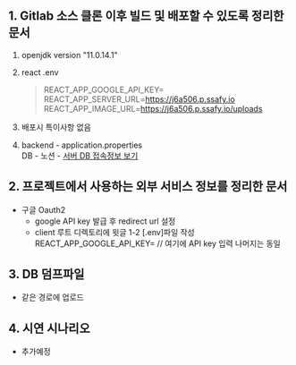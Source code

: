 ## 1. Gitlab 소스 클론 이후 빌드 및 배포할 수 있도록 정리한 문서

1.  openjdk version "11.0.14.1"

2.  react .env <br>
    > REACT_APP_GOOGLE_API_KEY=
        <br> REACT_APP_SERVER_URL=https://j6a506.p.ssafy.io
        <br> REACT_APP_IMAGE_URL=https://j6a506.p.ssafy.io/uploads
3.  배포시 특이사항 없음

4.  backend - application.properties <br>
    DB - 노션 - [서버 DB 접속정보 보기](https://half-leather-4d3.notion.site/mysql-f55c1ba091be4573aeb044e6b3f52517)

## 2. 프로젝트에서 사용하는 외부 서비스 정보를 정리한 문서

- 구글 Oauth2
  - google API key 발급 후 redirect url 설정
  - client 루트 디렉토리에 윗글 1-2 [.env]파일 작성 
    <br> REACT_APP_GOOGLE_API_KEY= // 여기에 API key 입력
    나머지는 동일

## 3. DB 덤프파일

- 같은 경로에 업로드

## 4. 시연 시나리오

- 추가예정
